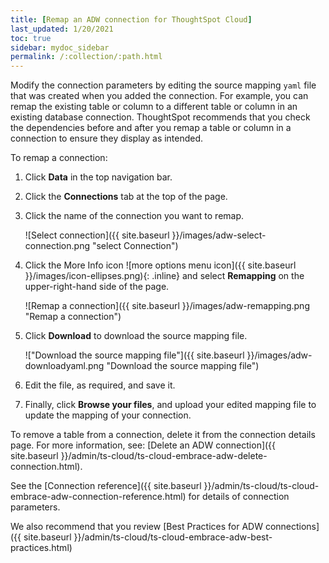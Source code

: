 ```yaml
---
title: [Remap an ADW connection for ThoughtSpot Cloud]
last_updated: 1/20/2021
toc: true
sidebar: mydoc_sidebar
permalink: /:collection/:path.html
---
```


Modify the connection parameters by editing the source mapping <code>yaml</code> file that was created when you added the connection. For example, you can remap the existing table or column to a different table or column in an existing database connection. ThoughtSpot recommends that you check the dependencies before and after you remap a table or column in a connection to ensure they display as intended.

To remap a connection:

1. Click **Data** in the top navigation bar.

2. Click the **Connections** tab at the top of the page.

3. Click the name of the connection you want to remap.

   ![Select connection]({{ site.baseurl }}/images/adw-select-connection.png "select Connection")

4. Click the More Info icon ![more options menu icon]({{ site.baseurl }}/images/icon-ellipses.png){: .inline} and select **Remapping** on the upper-right-hand side of the page.

    ![Remap a connection]({{ site.baseurl }}/images/adw-remapping.png "Remap a connection")

5. Click **Download** to download the source mapping file.

    !["Download the source mapping file"]({{ site.baseurl }}/images/adw-downloadyaml.png "Download the source mapping file")

6. Edit the file, as required, and save it.
<!--    ![]({{ site.baseurl }}/images/embrace-yaml.png "Edit yaml") -->

7. Finally, click **Browse your files**, and upload your edited mapping file to update the mapping of your connection.


To remove a table from a connection, delete it from the connection details page. For more information, see: [Delete an ADW connection]({{ site.baseurl }}/admin/ts-cloud/ts-cloud-embrace-adw-delete-connection.html).

See the [Connection reference]({{ site.baseurl }}/admin/ts-cloud/ts-cloud-embrace-adw-connection-reference.html) for details of connection parameters.

We also recommend that you review [Best Practices for ADW connections]({{ site.baseurl }}/admin/ts-cloud/ts-cloud-embrace-adw-best-practices.html)
